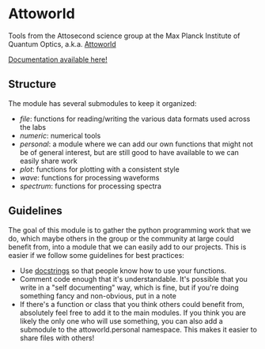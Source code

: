 # Attoworld
Tools from the Attosecond science group at the Max Planck Institute of Quantum Optics, a.k.a. [Attoworld](https://www.attoworld.de)

[Documentation available here!](http://nickkarpowicz.github.io/docs/attoworld)

## Structure
The module has several submodules to keep it organized:
- *file*: functions for reading/writing the various data formats used across the labs
- *numeric*: numerical tools
- *personal*: a module where we can add our own functions that might not be of general interest, but are still good to have available to we can easily share work
- *plot*: functions for plotting with a consistent style
- *wave*: functions for processing waveforms
- *spectrum*: functions for processing spectra

## Guidelines
The goal of this module is to gather the python programming work that we do, which maybe others in the group or the community at large could benefit from, into a module that we can easily add to our projects. This is easier if we follow some guidelines for best practices:
 - Use [docstrings](https://google.github.io/styleguide/pyguide.html#38-comments-and-docstrings) so that people know how to use your functions.
 - Comment code enough that it's understandable. It's possible that you write in a "self documenting" way, which is fine, but if you're doing something fancy and non-obvious, put in a note
 - If there's a function or class that you think others could benefit from, absolutely feel free to add it to the main modules. If you think you are likely the only one who will use something, you can also add a submodule to the attoworld.personal namespace. This makes it easier to share files with others!
